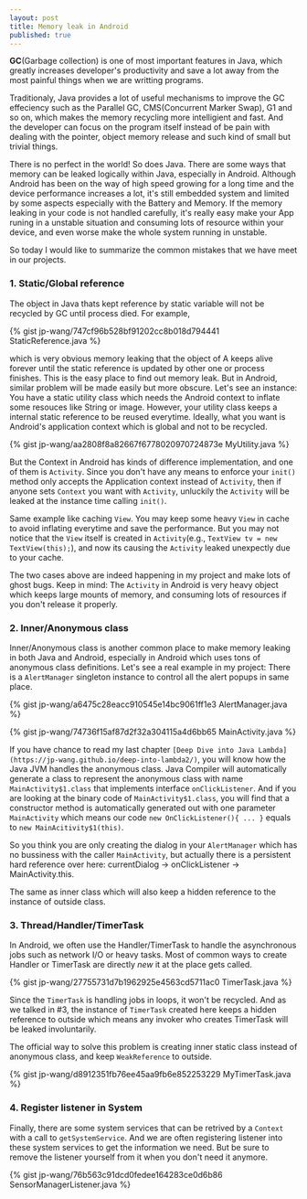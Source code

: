 ```yaml
---
layout: post
title: Memory leak in Android
published: true
---
```

**GC**(Garbage collection) is one of most important features in Java, which greatly increases developer's productivity and save a lot away from the most painful things when we are writting programs.

Traditionaly, Java provides a lot of useful mechanisms to improve the GC effeciency such as the Parallel GC, CMS(Concurrent Marker Swap), G1 and so on, which makes the memory recycling more intelligient and fast. And the developer can focus on the program itself instead of be pain with dealing with the pointer, object memory release and such kind of small but trivial things.

There is no perfect in the world! So does Java. There are some ways that memory can be leaked logically within Java, especially in Android. Although Android has been on the way of high speed growing for a long time and the device performance increases a lot, it's still embedded system and limited by some aspects especially with the Battery and Memory. If the memory leaking in your code is not handled carefully, it's really easy make your App runing in a unstable situation and consuming lots of resource within your device, and even worse make the whole system running in unstable.

So today I would like to summarize the common mistakes that we have meet in our projects.

### 1. Static/Global reference

The object in Java thats kept reference by static variable will not be recycled by GC until process died. 
For example,

{% gist jp-wang/747cf96b528bf91202cc8b018d794441 StaticReference.java %}

which is very obvious memory leaking that the object of A keeps alive forever until the static reference is updated by other one or process finishes. This is the easy place to find out memory leak. But in Android, similar problem will be made easily but more obscure. Let's see an instance: You have a static utility class which needs the Android context to inflate some resouces like String or image. However, your utility class keeps a internal static reference to be reused everytime. Ideally, what you want is Android's application context which is global and not to be recycled.

{% gist jp-wang/aa2808f8a82667f6778020970724873e MyUtility.java %}

But the Context in Android has kinds of difference implementation, and one of them is `Activity`. Since you don't have any means to enforce your `init()` method only accepts the Application context instead of `Activity`, then if anyone sets `Context` you want with `Activity`, unluckily the `Activity` will be leaked at the instance time calling `init()`.

Same example like caching `View`. You may keep some heavy `View` in cache to avoid inflating everytime and save the performance. But you may not notice that the `View` itself is created in `Activity`(e.g., `TextView tv = new TextView(this);`), and now its causing the `Activity` leaked unexpectly due to your cache.

The two cases above are indeed happening in my project and make lots of ghost bugs. Keep in mind: The `Activity` in Android is very heavy object which keeps large mounts of memory, and consuming lots of resources if you don't release it properly.

### 2. Inner/Anonymous class

Inner/Anonymous class is another common place to make memory leaking in both Java and Android, especially in Android which uses tons of anonymous class definitions. Let's see a real example in my project: There is a `AlertManager` singleton instance to control all the alert popups in same place.

{% gist jp-wang/a6475c28eacc910545e14bc9061ff1e3 AlertManager.java %}

{% gist jp-wang/74736f15af87d2f32a304115a4d6bb65 MainActivity.java %}

If you have chance to read my last chapter `[Deep Dive into Java Lambda](https://jp-wang.github.io/deep-into-lambda2/)`, you will know how the Java JVM handles the anonymous class. Java Compiler will automatically generate a class to represent the anonymous class with name `MainActivity$1.class` that implements interface `onClickListener`. And if you are looking at the binary code of `MainActivity$1.class`, you will find that a constructor method is automatically generated out with one parameter `MainActivity` which means our code `new OnClickListener(){ ... }` equals to `new MainAcitivity$1(this)`.

So you think you are only creating the dialog in your `AlertManager` which has no bussiness with the caller `MainActivity`, but actually there is a persistent hard reference over here: currentDialog -> onClickListener -> MainActivity.this.

The same as inner class which will also keep a hidden reference to the instance of outside class.

### 3. Thread/Handler/TimerTask

In Android, we often use the Handler/TimerTask to handle the asynchronous jobs such as network I/O or heavy tasks. Most of common ways to create Handler or TimerTask are directly *new* it at the place gets called.

{% gist jp-wang/27755731d7b1962925e4563cd5711ac0 TimerTask.java %}

Since the `TimerTask` is handling jobs in loops, it won't be recycled. And as we talked in #3, the instance of `TimerTask` created here keeps a hidden reference to outside which means any invoker who creates TimerTask will be leaked involuntarily.

The official way to solve this problem is creating inner static class instead of anonymous class, and keep `WeakReference` to outside.

{% gist jp-wang/d8912351fb76ee45aa9fb6e852253229 MyTimerTask.java %}

### 4. Register listener in System

Finally, there are some system services that can be retrived by a `Context` with a call to `getSystemService`. And we are often registering listener into these system services to get the information we need. But be sure to remove the listener yourself from it when you don't need it anymore.

{% gist jp-wang/76b563c91dcd0fedee164283ce0d6b86 SensorManagerListener.java %}